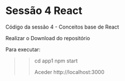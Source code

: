 # Sessão 4 React

Código da sessão 4 - Conceitos base de React

Realizar o Download do repositório

Para executar:

>> cd app1
>> npm start
>>
>> Aceder  http://localhost:3000
